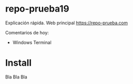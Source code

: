 # repo-prueba19
Explicación rápida. Web principal https://repo-prueba.com

Comentarios de hoy:

- Windows Terminal


# Install

Bla Bla Bla